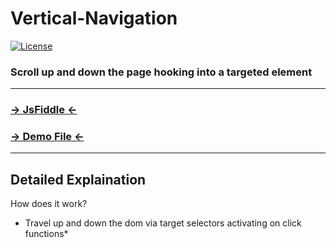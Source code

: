 # Vertical-Navigation

 [![License](http://img.shields.io/badge/License-MIT-blue.svg)](http://opensource.org/licenses/MIT)

### Scroll up and down the page hooking into a targeted element

***

### [→ JsFiddle ←](https://jsfiddle.net/hjb6631d/3/)
### [→ Demo File ←](http://github.com/gst4158/example.html)
***

Detailed Explaination
-----------

How does it work? 

* Travel up and down the dom via target selectors activating on click functions* 
